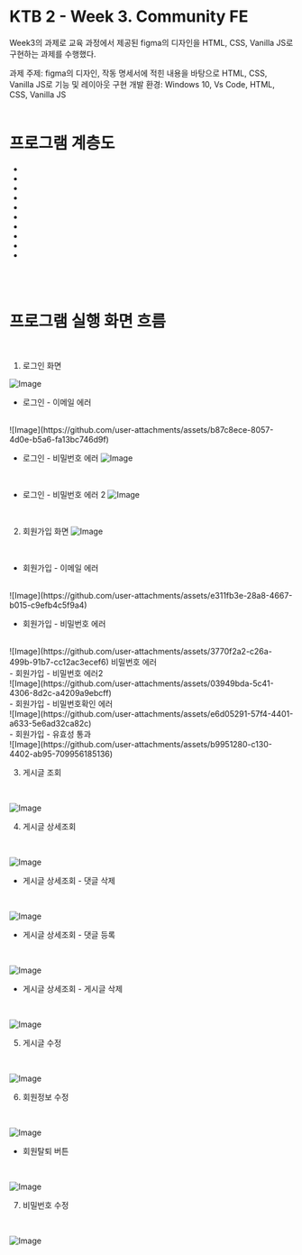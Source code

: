 # KTB 2 - Week 3. Community FE
Week3의 과제로 교육 과정에서 제공된 figma의 디자인을 HTML, CSS, Vanilla JS로 구현하는 과제를 수행했다.

과제 주제: figma의 디자인, 작동 명세서에 적힌 내용을 바탕으로 HTML, CSS, Vanilla JS로 기능 및 레이아웃 구현
개발 환경: Windows 10, Vs Code, HTML, CSS, Vanilla JS 
<br>
<br>

# 프로그램 계층도
-
-
-
-
-
-
-
-
-
-


<br>
<br>

# 프로그램 실행 화면 흐름
<br>

1. 로그인 화면 
  
  ![Image](https://github.com/user-attachments/assets/3bacf935-0555-4f3b-8d9e-a903ee886a7f)
  <br>

  - 로그인 - 이메일 에러
  <br>
  ![Image](https://github.com/user-attachments/assets/b87c8ece-8057-4d0e-b5a6-fa13bc746d9f)

  - 로그인 - 비밀번호 에러
    ![Image](https://github.com/user-attachments/assets/a1593352-e884-4baa-8f44-a541eba46fe2)
  <br>

  - 로그인 - 비밀번호 에러 2
  ![Image](https://github.com/user-attachments/assets/85751447-f4dc-4c57-bd25-3597e62c7f71)
<br>

2. 회원가입 화면 
![Image](https://github.com/user-attachments/assets/236ac90e-73ee-473f-9a59-f8dd76388b11)

<br>

  - 회원가입 - 이메일 에러
  <br>
![Image](https://github.com/user-attachments/assets/e311fb3e-28a8-4667-b015-c9efb4c5f9a4)
<br>

  - 회원가입 - 비밀번호 에러
   <br>
   ![Image](https://github.com/user-attachments/assets/3770f2a2-c26a-499b-91b7-cc12ac3ecef6) 비밀번호 에러
  <br>
  - 회원가입 - 비밀번호 에러2
   <br>
   ![Image](https://github.com/user-attachments/assets/03949bda-5c41-4306-8d2c-a4209a9ebcff)
  <br>
  - 회원가입 - 비밀번호확인 에러
   <br>
   ![Image](https://github.com/user-attachments/assets/e6d05291-57f4-4401-a633-5e6ad32ca82c)
  <br>
  - 회원가입 - 유효성 통과
   <br>
   ![Image](https://github.com/user-attachments/assets/b9951280-c130-4402-ab95-709956185136)
  <br>

3. 게시글 조회
<br>

![Image](https://github.com/user-attachments/assets/f251acc3-179f-44c1-939d-ebdc747049b4)
<br>

4. 게시글 상세조회
<br>

![Image](https://github.com/user-attachments/assets/324dfbb2-195b-4f08-ab74-8b68f0ab5496) 
<br>

  - 게시글 상세조회 - 댓글 삭제
  <br>

  ![Image](https://github.com/user-attachments/assets/aedcb8fa-b238-42ae-98c4-8af3d202faa6) 
  <br>

  - 게시글 상세조회 - 댓글 등록
  <br>

  ![Image](https://github.com/user-attachments/assets/d75fa9e2-dbff-4565-8a58-09265a8da83e)
  <br>

  - 게시글 상세조회 - 게시글 삭제
  <br>

  ![Image](https://github.com/user-attachments/assets/9b0448aa-002a-436a-9fa5-5d2a38a8a135)
  <br>

5. 게시글 수정
<br>

![Image](https://github.com/user-attachments/assets/fa4b510e-4a24-4212-a93a-11fc2f38bbfb)
<br>

6. 회원정보 수정
<br>

![Image](https://github.com/user-attachments/assets/4497d396-dd14-4b1e-9796-9e08c023c0ec)
<br>
  
  - 회원탈퇴 버튼
  <br>

  ![Image](https://github.com/user-attachments/assets/54baed80-fe98-4f7f-8dfe-cc03eb159b67)
  <br>

7. 비밀번호 수정
<br>

![Image](https://github.com/user-attachments/assets/263d2bff-5720-4191-ac03-c80815ac21a4)
<br>